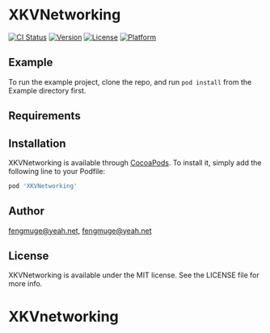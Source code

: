 # XKVNetworking

[![CI Status](https://img.shields.io/travis/fengmuge@yeah.net/XKVNetworking.svg?style=flat)](https://travis-ci.org/fengmuge@yeah.net/XKVNetworking)
[![Version](https://img.shields.io/cocoapods/v/XKVNetworking.svg?style=flat)](https://cocoapods.org/pods/XKVNetworking)
[![License](https://img.shields.io/cocoapods/l/XKVNetworking.svg?style=flat)](https://cocoapods.org/pods/XKVNetworking)
[![Platform](https://img.shields.io/cocoapods/p/XKVNetworking.svg?style=flat)](https://cocoapods.org/pods/XKVNetworking)

## Example

To run the example project, clone the repo, and run `pod install` from the Example directory first.

## Requirements

## Installation

XKVNetworking is available through [CocoaPods](https://cocoapods.org). To install
it, simply add the following line to your Podfile:

```ruby
pod 'XKVNetworking'
```

## Author

fengmuge@yeah.net, fengmuge@yeah.net

## License

XKVNetworking is available under the MIT license. See the LICENSE file for more info.
# XKVnetworking
